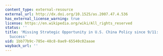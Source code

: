 ```yaml
---
content_type: external-resource
external_url: http://dx.doi.org/10.1525/as.2007.47.4.536
has_external_license_warning: true
license: https://en.wikipedia.org/wiki/All_rights_reserved
status: ''
title: 'Missing Strategic Opportunity in U.S. China Policy since 9/11: Grasping Tactical
  Success'
uid: 1bb77b9c-785e-48c8-8ae9-65540c02aaae
wayback_url: ''
---
```

